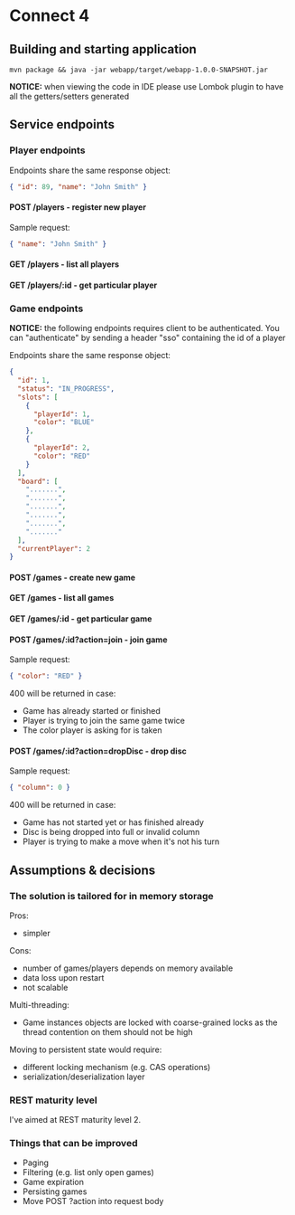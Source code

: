 # Connect 4

## Building and starting application

```
mvn package && java -jar webapp/target/webapp-1.0.0-SNAPSHOT.jar
```

**NOTICE:** when viewing the code in IDE please use Lombok plugin to have all the getters/setters generated

## Service endpoints

### Player endpoints

Endpoints share the same response object:
```json
{ "id": 89, "name": "John Smith" }
```

#### POST /players - register new player
Sample request:

```json
{ "name": "John Smith" }
```

#### GET /players - list all players
#### GET /players/:id - get particular player

### Game endpoints

**NOTICE:** the following endpoints requires client to be authenticated. You can "authenticate" by sending a header "sso" containing the id of a player

Endpoints share the same response object:
```json
{
  "id": 1,
  "status": "IN_PROGRESS",
  "slots": [
    {
      "playerId": 1,
      "color": "BLUE"
    },
    {
      "playerId": 2,
      "color": "RED"
    }
  ],
  "board": [
    ".......",
    ".......",
    ".......",
    ".......",
    ".......",
    "......."
  ],
  "currentPlayer": 2
}
```

#### POST /games - create new game
#### GET /games - list all games
#### GET /games/:id - get particular game
#### POST /games/:id?action=join - join game
Sample request:
```json
{ "color": "RED" }
```

400 will be returned in case:
- Game has already started or finished
- Player is trying to join the same game twice
- The color player is asking for is taken

#### POST /games/:id?action=dropDisc - drop disc
Sample request:
```json
{ "column": 0 }
```

400 will be returned in case:
- Game has not started yet or has finished already
- Disc is being dropped into full or invalid column
- Player is trying to make a move when it's not his turn


## Assumptions & decisions

### The solution is tailored for in memory storage
Pros:
- simpler

Cons:
- number of games/players depends on memory available
- data loss upon restart
- not scalable

Multi-threading:
- Game instances objects are locked with coarse-grained locks as the thread contention on them should not be high

Moving to persistent state would require:
- different locking mechanism (e.g. CAS operations)
- serialization/deserialization layer

### REST maturity level
I've aimed at REST maturity level 2.

### Things that can be improved
- Paging
- Filtering (e.g. list only open games)
- Game expiration
- Persisting games
- Move POST ?action into request body
